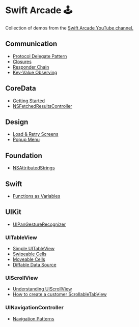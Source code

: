 # Swift Arcade 🕹

Collection of demos from the [Swift Arcade YouTube channel.](https://www.youtube.com/channel/UCxnCA5FBYRCFgIZWD0CKCVg?view_as=subscriber)

## Communication

- [Protocol Delegate Pattern](/Communication/Protocol-Delegate.md)
- [Closures](Communication/Closures.md)
- [Responder Chain](https://github.com/jrasmusson/swift-arcade/blob/master/CommunicationPatterns/Responder-Chain.md)
- [Key-Value Observing](https://github.com/jrasmusson/swift-arcade/blob/master/CommunicationPatterns/KVO.md)

## CoreData

- [Getting Started](https://github.com/jrasmusson/swift-arcade/blob/master/CoreData/1-GettingStarted.md)
 - [NSFetchedResultsController]()

## Design
- [Load & Retry Screens](https://github.com/jrasmusson/swift-arcade/blob/master/Design/LoadAndRetry/1-Load-And-Retry.md)
- [Popup Menu](https://github.com/jrasmusson/swift-arcade/tree/master/Design/PopupMenu)

## Foundation

- [NSAttributedStrings](https://github.com/jrasmusson/swift-arcade/blob/master/UIKIt/NSAttributedStrings/README.md)


## Swift

- [Functions as Variables](/Swift/Funcs-as-Variables/README.md)

## UIKit

- [UIPanGestureRecognizer](https://github.com/jrasmusson/swift-arcade/tree/master/UIKIt/UIPanGestureRecognizer)

### UITableView

- [Simple UITableView]()
- [Swipeable Cells](https://github.com/jrasmusson/swift-arcade/blob/master/UIKIt/SwipeableCells/README.md)
- [Moveable Cells](https://github.com/jrasmusson/swift-arcade/blob/master/UIKIt/MoveableCells/README.md)
- [Diffable Data Source](https://github.com/jrasmusson/swift-arcade/blob/master/UIKIt/DiffableDataSource/README.md)

### UIScrollView

- [Understanding UIScrollView](https://github.com/jrasmusson/swift-arcade/blob/master/UIKIt/UIScrollView/UnderstandingUIScrollView/README.md)
- [How to create a customer ScrollableTabView](https://github.com/jrasmusson/swift-arcade/blob/master/UIKIt/UIScrollView/CustomScrollTabView/README.md)

### UINavigationController

- [Navigation Patterns](https://github.com/jrasmusson/swift-arcade/blob/master/Misc/Navigation-Patterns.md)


